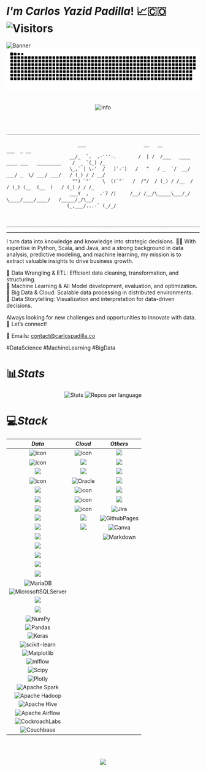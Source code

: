 # ***I'm Carlos Yazid Padilla***! 📈🇨🇴 ![Visitors](https://api.visitorbadge.io/api/combined?path=https%3A%2F%2Fgithub.com%2FCarlosYazid&label=Visitors&labelColor=%23ba68c8&countColor=%232ccce4&style=flat)
![Banner](https://i.postimg.cc/QxYbKwTw/Azul-Blanco-Arquitecto-Banner-Linked-In.png)
![](github-contribution-grid-snake-dark.svg)<br/> <br/>
<div id="info" align="center">
  <img src="http://github-profile-summary-cards.vercel.app/api/cards/profile-details?username=CarlosYazid&theme=date_night" alt="Info"/>
</div>
<br/>


```
                    _____________________________________________________________________________________

                          ___                     __   __                                     ___  _ __
                       __/_  `.  .-'''-.        /  | /  /___   ____ ____ ___   _________    /  _ `(_) /_
                       \_,` | \-'  /   )`-')   /   ^   / _  `/  __/ ___/ _  \/ ___/ ___/   / (_) / / __/
                        "") `"`    \  ((`"`   /  /^/  / (_) / /__  /  / (_) (__  (__  )   / (_) / / /_  
                       ___Y  ,    .'7 /|     /__/ /__/\_____\___/_/   \____/____/____/   /_____/_/\__/  
                      (_,___/...-` (_/_/

                    _____________________________________________________________________________________

```
---

I turn data into knowledge and knowledge into strategic decisions. 🧠✨ With expertise in Python, Scala, and Java, and a strong background in data analysis, predictive modeling, and machine learning, my mission is to extract valuable insights to drive business growth.

🔹 Data Wrangling & ETL: Efficient data cleaning, transformation, and structuring. <br>
🔹 Machine Learning & AI: Model development, evaluation, and optimization. <br>
🔹 Big Data & Cloud: Scalable data processing in distributed environments. <br>
🔹 Data Storytelling: Visualization and interpretation for data-driven decisions.

Always looking for new challenges and opportunities to innovate with data. 🚀 Let’s connect!

📩 Emails: contact@carlospadilla.co

#DataScience #MachineLearning #BigData

# 📊*Stats*

<div id="stats" align="center">
  <img src="http://github-profile-summary-cards.vercel.app/api/cards/stats?username=carlosyazid&theme=date_night" alt="Stats"/>
  <img src="http://github-profile-summary-cards.vercel.app/api/cards/repos-per-language?username=CarlosYazid&theme=date_night" alt="Repos per language"/>
</div>

# 💻*Stack*

<table align="center">
<thead>
<tr>
<th align="center"><em>Data</em></th>
<th align="center"><em>Cloud</em></th>
<th align="center"><em>Others</em></th>
</tr>
</thead>
<tbody>
<tr>
<td align="center"><img src="https://techstack-generator.vercel.app/python-icon.svg" alt="icon" width="65" height="65" /></td>
<td align="center"><img src="https://techstack-generator.vercel.app/aws-icon.svg" alt="icon" width="65" height="65" /></td>
<td align="center"><img src="https://skillicons.dev/icons?i=notion" /></td>
</tr>
<tr>
<td align="center"><img src="https://techstack-generator.vercel.app/java-icon.svg" alt="icon" width="65" height="65" /></td>
<td align="center"><img src="https://skillicons.dev/icons?i=azure" /></td>
<td align="center"><img src="https://skillicons.dev/icons?i=spring" /></td>
</tr>
<tr>
<td align="center"><img src="https://skillicons.dev/icons?i=scala" /></td>
<td align="center"><img src="https://skillicons.dev/icons?i=gcp" /></td>
<td align="center"><img src="https://skillicons.dev/icons?i=postman" /></td>
</tr>
<tr>
<td align="center"><img src="https://techstack-generator.vercel.app/mysql-icon.svg" alt="icon" width="65" height="65" /></td>
<td align="center"><img src="https://img.shields.io/badge/Oracle-F80000?style=for-the-badge&amp;logo=oracle&amp;logoColor=white" alt="Oracle"></td>
<td align="center"><img src="https://skillicons.dev/icons?i=maven" /></td>
</tr>
<tr>
<td align="center"><img src="https://skillicons.dev/icons?i=pytorch" /></td>
<td align="center"><img src="https://techstack-generator.vercel.app/docker-icon.svg" alt="icon" width="65" height="65" /></td>
<td align="center"><img src="https://skillicons.dev/icons?i=yarn" /></td>
</tr>
<tr>
<td align="center"><img src="https://skillicons.dev/icons?i=tensorflow" /></td>
<td align="center"><img src="https://techstack-generator.vercel.app/github-icon.svg" alt="icon" width="65" height="65" /></td>
<td align="center"><img src="https://skillicons.dev/icons?i=hibernate" /></td>
</tr>
<tr>
<td align="center"><img src="https://skillicons.dev/icons?i=r" /></td>
<td align="center"><img src="https://techstack-generator.vercel.app/kubernetes-icon.svg" alt="icon" width="65" height="65" /></td>
<td align="center"><img src="https://img.shields.io/badge/jira-%230A0FFF.svg?style=for-the-badge&amp;logo=jira&amp;logoColor=white" alt="Jira"></td>
</tr>
<tr>
<td align="center"><img src="https://skillicons.dev/icons?i=opencv" /></td>
<td align="center"><img src="https://skillicons.dev/icons?i=githubactions" /></td>
<td align="center"><img src="https://img.shields.io/badge/github%20pages-121013?style=for-the-badge&amp;logo=github&amp;logoColor=white" alt="GithubPages"></td>
</tr>
<tr>
<td align="center"><img src="https://skillicons.dev/icons?i=dynamodb" /></td>
<td align="center"><img src="https://skillicons.dev/icons?i=bash" /></td>
<td align="center"><img src="https://img.shields.io/badge/Canva-%2300C4CC.svg?style=for-the-badge&amp;logo=Canva&amp;logoColor=white" alt="Canva"></td>
</tr>
<tr>
<td align="center"><img src="https://skillicons.dev/icons?i=cassandra" /></td>
<td align="center"></td>
<td align="center"><img src="https://img.shields.io/badge/markdown-%23000000.svg?style=for-the-badge&amp;logo=markdown&amp;logoColor=white" alt="Markdown"></td>
</tr>
<tr>
<td align="center"><img src="https://skillicons.dev/icons?i=mongo" /></td>
<td align="center"></td>
<td align="center"></td>
</tr>
<tr>
<td align="center"><img src="https://skillicons.dev/icons?i=postgres" /></td>
<td align="center"></td>
<td align="center"></td>
</tr>
<tr>
<td align="center"><img src="https://skillicons.dev/icons?i=sqlite" /></td>
<td align="center"></td>
<td align="center"></td>
</tr>
<tr>
<td align="center"><img src="https://skillicons.dev/icons?i=redis" /></td>
<td align="center"></td>
<td align="center"></td>
</tr>
<tr>
<td align="center"><img src="https://img.shields.io/badge/MariaDB-003545?style=for-the-badge&amp;logo=mariadb&amp;logoColor=white" alt="MariaDB"></td>
<td align="center"></td>
<td align="center"></td>
</tr>
<tr>
<td align="center"><img src="https://img.shields.io/badge/Microsoft%20SQL%20Sever-CC2927?style=flat&amp;logo=microsoft%20sql%20server&amp;logoColor=white" alt="MicrosoftSQLServer"></td>
<td align="center"></td>
<td align="center"></td>
</tr>
<tr>
<td align="center"><img src="https://skillicons.dev/icons?i=anaconda" /></td>
<td align="center"></td>
<td align="center"></td>
</tr>
<tr>
<td align="center"><img src="https://skillicons.dev/icons?i=kafka" /></td>
<td align="center"></td>
<td align="center"></td>
</tr>
<tr>
<td align="center"><img src="https://img.shields.io/badge/numpy-%23013243.svg?style=for-the-badge&amp;logo=numpy&amp;logoColor=white" alt="NumPy"></td>
<td align="center"></td>
<td align="center"></td>
</tr>
<tr>
<td align="center"><img src="https://img.shields.io/badge/pandas-%23150458.svg?style=for-the-badge&amp;logo=pandas&amp;logoColor=white" alt="Pandas"></td>
<td align="center"></td>
<td align="center"></td>
</tr>
<tr>
<td align="center"><img src="https://img.shields.io/badge/Keras-%23D00000.svg?style=for-the-badge&amp;logo=Keras&amp;logoColor=white" alt="Keras"></td>
<td align="center"></td>
<td align="center"></td>
</tr>
<tr>
<td align="center"><img src="https://img.shields.io/badge/scikit--learn-%23F7931E.svg?style=for-the-badge&amp;logo=scikit-learn&amp;logoColor=white" alt="scikit-learn"></td>
<td align="center"></td>
<td align="center"></td>
</tr>
<tr>
<td align="center"><img src="https://img.shields.io/badge/Matplotlib-%23ffffff.svg?style=for-the-badge&amp;logo=Matplotlib&amp;logoColor=black" alt="Matplotlib"></td>
<td align="center"></td>
<td align="center"></td>
</tr>
<tr>
<td align="center"><img src="https://img.shields.io/badge/mlflow-%23d9ead3.svg?style=for-the-badge&amp;logo=numpy&amp;logoColor=blue" alt="mlflow"></td>
<td align="center"></td>
<td align="center"></td>
</tr>
<tr>
<td align="center"><img src="https://img.shields.io/badge/SciPy-%230C55A5.svg?style=for-the-badge&amp;logo=scipy&amp;logoColor=%25white" alt="Scipy"></td>
<td align="center"></td>
<td align="center"></td>
</tr>
<tr>
<td align="center"><img src="https://img.shields.io/badge/Plotly-%233F4F75.svg?style=for-the-badge&amp;logo=plotly&amp;logoColor=white" alt="Plotly"></td>
<td align="center"></td>
<td align="center"></td>
</tr>
<tr>
<td align="center"><img src="https://img.shields.io/badge/Apache%20Spark-FDEE21?style=for-the-badge&amp;logo=apachespark&amp;logoColor=black" alt="Apache Spark"></td>
<td align="center"></td>
<td align="center"></td>
</tr>
<tr>
<td align="center"><img src="https://img.shields.io/badge/Apache%20Hadoop-66CCFF?style=for-the-badge&amp;logo=apachehadoop&amp;logoColor=black" alt="Apache Hadoop"></td>
<td align="center"></td>
<td align="center"></td>
</tr>
<tr>
<td align="center"><img src="https://img.shields.io/badge/Apache%20Hive-FDEE21?style=for-the-badge&amp;logo=apachehive&amp;logoColor=black" alt="Apache Hive"></td>
<td align="center"></td>
<td align="center"></td>
</tr>
<tr>
<td align="center"><img src="https://img.shields.io/badge/Apache%20Airflow-017CEE?style=for-the-badge&amp;logo=Apache%20Airflow&amp;logoColor=white" alt="Apache Airflow"></td>
<td align="center"></td>
<td align="center"></td>
</tr>
<tr>
<td align="center"><img src="https://img.shields.io/badge/Cockroach%20Labs-6933FF?style=for-the-badge&amp;logo=Cockroach%20Labs&amp;logoColor=white" alt="CockroachLabs"></td>
<td align="center"></td>
<td align="center"></td>
</tr>
<tr>
<td align="center"><img src="https://img.shields.io/badge/Couchbase-EA2328?style=for-the-badge&amp;logo=couchbase&amp;logoColor=white" alt="Couchbase"></td>
<td align="center"></td>
<td align="center"></td>
</tr>
</tbody>
</table>

<!--
*Data* | *Cloud* | *Others*
|:---:|:---:|:---:
| ![Python][Python] | ![AWS][AWS] | ![Markdown][Markdown]    	    
| ![Anaconda][Anaconda] | ![Azure][Azure]  | ![Canva][Canva]
| ![OpenCV][OpenCV] | ![Google Cloud][GoogleCloud] | ![Notion][Notion]
| ![NumPy][NumPy] | ![Oracle][Oracle] | ![Jira][Jira] 
| ![Pandas][Pandas] | ![Docker][Docker] | ![Spring][Spring]
| ![PyTorch][PyTorch] | ![Shell Script][ShellScript] | ![Postman][Postman]
| ![Plotly][Plotly] | ![Kubernetes][Kubernetes] | ![Apache Maven][ApacheMaven]
| ![TensorFlow][TensorFlow] | ![GitHub Actions][GitHubActions] | ![GithubPages][GithubPages]
| ![AmazonDynamoDB][AmazonDynamoDB] | ![GitHub][GitHub] | ![Yarn][Yarn]
| ![ApacheCassandra][ApacheCassandra] | | ![Hibernate][Hibernate]
| ![MariaDB][MariaDB] | |
| ![MicrosoftSQLServer][MicrosoftSQLServer] | |
| ![MongoDB][MongoDB] | | 
| ![MySQL][MySQL] | |
| ![Postgres][Postgres] | |
| ![ApacheHadoop][ApacheHadoop] | |
| ![Apache Spark][ApacheSpark] | |
| ![Java][Java] | |
| ![Scala][Scala] | |
| ![SQLite][SQLite] | |
| ![Scipy][Scipy] | |
| ![R][R] | |
| ![Apache Kafka][ApacheKafka] | |
| ![Apache Airflow][ApacheAirflow] | |
| ![Apache Hive][ApacheHive] | |
| ![CockroachLabs][CockroachLabs] | |
| ![Couchbase][Couchbase] | |
| ![Redis][Redis] | |
| ![mlflow][mlflow] | |
| ![Matplotlib][Matplotlib] | |
| ![Keras][Keras] | |
| ![scikit-learn][scikit-learn] | |
-->
<br></br>
<div id="end-of-an-era" align="center">
  <img src="https://i.postimg.cc/3xt9ym0H/Whats-App-Image-2025-07-21-at-15-48-51-92f993f2-1.jpg"/>
</div>

<!--Data-->
[Python]: https://img.shields.io/badge/python-3670A0?style=for-the-badge&logo=python&logoColor=ffdd54
[Anaconda]: https://img.shields.io/badge/Anaconda-%2344A833.svg?style=for-the-badge&logo=anaconda&logoColor=white
[OpenCV]: https://img.shields.io/badge/opencv-%23white.svg?style=for-the-badge&logo=opencv&logoColor=white
[NumPy]: https://img.shields.io/badge/numpy-%23013243.svg?style=for-the-badge&logo=numpy&logoColor=white
[Pandas]: https://img.shields.io/badge/pandas-%23150458.svg?style=for-the-badge&logo=pandas&logoColor=white
[PyTorch]: https://img.shields.io/badge/PyTorch-%23EE4C2C.svg?style=for-the-badge&logo=PyTorch&logoColor=white
[Plotly]: https://img.shields.io/badge/Plotly-%233F4F75.svg?style=for-the-badge&logo=plotly&logoColor=white
[TensorFlow]: https://img.shields.io/badge/TensorFlow-%23FF6F00.svg?style=for-the-badge&logo=TensorFlow&logoColor=white
[AmazonDynamoDB]: https://img.shields.io/badge/Amazon%20DynamoDB-4053D6?style=for-the-badge&logo=Amazon%20DynamoDB&logoColor=white
[ApacheCassandra]: https://img.shields.io/badge/cassandra-%231287B1.svg?style=flat&logo=apache-cassandra&logoColor=white
[MicrosoftSQLServer]: https://img.shields.io/badge/Microsoft%20SQL%20Sever-CC2927?style=flat&logo=microsoft%20sql%20server&logoColor=white
[MongoDB]: https://img.shields.io/badge/MongoDB-%234ea94b.svg?style=flat&logo=mongodb&logoColor=white
[MySQL]: https://img.shields.io/badge/mysql-4479A1.svg?style=for-the-badge&logo=mysql&logoColor=white
[Postgres]: https://img.shields.io/badge/postgres-%23316192.svg?style=for-the-badge&logo=postgresql&logoColor=white
[SQLite]: https://img.shields.io/badge/sqlite-%2307405e.svg?style=for-the-badge&logo=sqlite&logoColor=white
[Scipy]: https://img.shields.io/badge/SciPy-%230C55A5.svg?style=for-the-badge&logo=scipy&logoColor=%white
[R]: https://img.shields.io/badge/r-%23276DC3.svg?style=for-the-badge&logo=r&logoColor=white
[Java]: https://img.shields.io/badge/java-%23ED8B00.svg?style=for-the-badge&logo=openjdk&logoColor=white
[ApacheHadoop]: https://img.shields.io/badge/Apache%20Hadoop-66CCFF?style=for-the-badge&logo=apachehadoop&logoColor=black
[ApacheAirflow]: https://img.shields.io/badge/Apache%20Airflow-017CEE?style=for-the-badge&logo=Apache%20Airflow&logoColor=white
[ApacheSpark]: https://img.shields.io/badge/Apache%20Spark-FDEE21?style=for-the-badge&logo=apachespark&logoColor=black
[Scala]: https://img.shields.io/badge/scala-%23DC322F.svg?style=for-the-badge&logo=scala&logoColor=white
[ApacheKafka]: https://img.shields.io/badge/Apache%20Kafka-000?style=for-the-badge&logo=apachekafka
[ApacheHadoop]: https://img.shields.io/badge/Apache%20Hadoop-66CCFF?style=for-the-badge&logo=apachehadoop&logoColor=black
[ApacheHive]: https://img.shields.io/badge/Apache%20Hive-FDEE21?style=for-the-badge&logo=apachehive&logoColor=black
[CockroachLabs]: https://img.shields.io/badge/Cockroach%20Labs-6933FF?style=for-the-badge&logo=Cockroach%20Labs&logoColor=white
[Couchbase]: https://img.shields.io/badge/Couchbase-EA2328?style=for-the-badge&logo=couchbase&logoColor=white
[MariaDB]: https://img.shields.io/badge/MariaDB-003545?style=for-the-badge&logo=mariadb&logoColor=white
[Redis]: https://img.shields.io/badge/redis-%23DD0031.svg?style=for-the-badge&logo=redis&logoColor=white
[mlflow]: https://img.shields.io/badge/mlflow-%23d9ead3.svg?style=for-the-badge&logo=numpy&logoColor=blue
[Matplotlib]: https://img.shields.io/badge/Matplotlib-%23ffffff.svg?style=for-the-badge&logo=Matplotlib&logoColor=black 
[Keras]: https://img.shields.io/badge/Keras-%23D00000.svg?style=for-the-badge&logo=Keras&logoColor=white
[scikit-learn]: https://img.shields.io/badge/scikit--learn-%23F7931E.svg?style=for-the-badge&logo=scikit-learn&logoColor=white

<!--Cloud-->
[AWS]: https://img.shields.io/badge/AWS-%23FF9900.svg?style=for-the-badge&logo=amazon-aws&logoColor=white
[Azure]: https://img.shields.io/badge/azure-%230072C6.svg?style=for-the-badge&logo=microsoftazure&logoColor=white
[GoogleCloud]: https://img.shields.io/badge/GoogleCloud-%234285F4.svg?style=for-the-badge&logo=google-cloud&logoColor=white 
[Kubernetes]: https://img.shields.io/badge/kubernetes-%23326ce5.svg?style=for-the-badge&logo=kubernetes&logoColor=white
[Docker]: https://img.shields.io/badge/docker-%230db7ed.svg?style=for-the-badge&logo=docker&logoColor=white
[ShellScript]: https://img.shields.io/badge/shell_script-%23121011.svg?style=for-the-badge&logo=gnu-bash&logoColor=white
[Oracle]: https://img.shields.io/badge/Oracle-F80000?style=for-the-badge&logo=oracle&logoColor=white
[GitHubActions]: https://img.shields.io/badge/github%20actions-%232671E5.svg?style=for-the-badge&logo=githubactions&logoColor=white
[GitHub]: https://img.shields.io/badge/github-%23121011.svg?style=for-the-badge&logo=github&logoColor=white

<!--Others-->
[Markdown]: https://img.shields.io/badge/markdown-%23000000.svg?style=for-the-badge&logo=markdown&logoColor=white
[Canva]: https://img.shields.io/badge/Canva-%2300C4CC.svg?style=for-the-badge&logo=Canva&logoColor=white
[Figma]: https://img.shields.io/badge/figma-%23F24E1E.svg?style=flat&logo=figma&logoColor=white
[Notion]: https://img.shields.io/badge/Notion-%23000000.svg?style=for-the-badge&logo=notion&logoColor=white
[Jira]: https://img.shields.io/badge/jira-%230A0FFF.svg?style=for-the-badge&logo=jira&logoColor=white
[Postman]: https://img.shields.io/badge/Postman-FF6C37?style=for-the-badge&logo=postman&logoColor=white
[GithubPages]: https://img.shields.io/badge/github%20pages-121013?style=for-the-badge&logo=github&logoColor=white
[Yarn]: https://img.shields.io/badge/yarn-%232C8EBB.svg?style=for-the-badge&logo=yarn&logoColor=white
[Spring]: https://img.shields.io/badge/spring-%236DB33F.svg?style=for-the-badge&logo=spring&logoColor=white
[ApacheMaven]: https://img.shields.io/badge/Apache%20Maven-C71A36?style=for-the-badge&logo=Apache%20Maven&logoColor=white
[Hibernate]: https://img.shields.io/badge/Hibernate-59666C?style=for-the-badge&logo=Hibernate&logoColor=white
